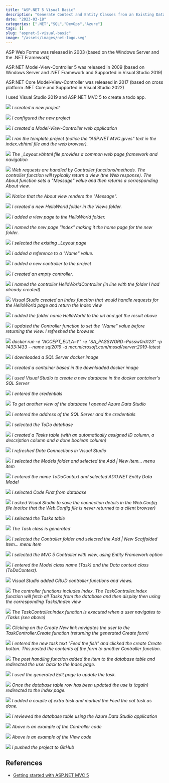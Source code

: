 ```yaml
---
title: "ASP.NET 5 Visual Basic"
description: "Generate Context and Entity Classes from an Existing Database"
date: "2023-03-18"
categories: [".NET","SQL","DevOps","Azure"]
tags: []
slug: "aspnet-5-visual-basic"
image: "/assets/images/net-logo.svg"
---
```


ASP Web Forms was released in 2003 (based on the Windows Server and the .NET Framework)

ASP.NET Model-View-Controller 5 was released in 2009 (based on Windows Server and .NET Framework and Supported in Visual Studio 2019)

ASP.NET Core Model-View-Controller was released in 2017 (based on cross platform .NET Core and Supported in Visual Studio 2022)

I used Visual Studio 2019 and ASP.NET MVC 5 to create a todo app.

![](/assets/images/aspnet-5-visual-basic/capture4-create-new-project-1026x677.png)
*I created a new project*

![](/assets/images/aspnet-5-visual-basic/capture5-configure-new-project-1022x677.png)
*I configured the new project*

![](/assets/images/aspnet-5-visual-basic/capture6-mvc-vb-1020x707.png)
*I created a Model-View-Controller web application*

![](/assets/images/aspnet-5-visual-basic/capture7-home-view-1353x729.png)
*I ran the template project (notice the "ASP.NET MVC gives" text in the index.vbhtml file and the web browser).*

![](/assets/images/aspnet-5-visual-basic/capture8-layout-1416x726.png)
*The _Layout.vbhtml file provides a common web page framework and navigation*

![](/assets/images/aspnet-5-visual-basic/capture9-controller-1382x667.png)
*Web requests are handled by Controller functions/methods. The controller function will typically return a view (the Web response). The About function sets a "Message" value and then returns a corresponding About view.*

![](/assets/images/aspnet-5-visual-basic/capture10-controller-passing-to-view-1405x638.png)
*Notice that the About view renders the "Message".*

![](/assets/images/aspnet-5-visual-basic/capture11-new-folder-842x501.png)
*I created a new HelloWorld folder in the Views folder.*

![](/assets/images/aspnet-5-visual-basic/capture12-new-view-2-993x492.png)
*I added a view page to the HelloWorld folder.*

![](/assets/images/aspnet-5-visual-basic/capture13-new-view-3-995x287.png)
*I named the new page "Index" making it the home page for the new folder.*

![](/assets/images/aspnet-5-visual-basic/capture14-new-view-4-1097x495.png)
*I selected the existing _Layout page*

![](/assets/images/aspnet-5-visual-basic/capture15-new-view-5-1387x306.png)
*I added a reference to a "Name" value.*

![](/assets/images/aspnet-5-visual-basic/capture16-new-controller-1-876x298.png)
*I added a new controller to the project*

![](/assets/images/aspnet-5-visual-basic/capture17-new-controller-2-1365x683.png)
*I created an empty controller.*

![](/assets/images/aspnet-5-visual-basic/capture18-new-controller-3-1114x350.png)
*I named the controller HelloWorldController (in line with the folder I had already created)*

![](/assets/images/aspnet-5-visual-basic/capture19-new-controller-4-1419x311.png)
*Visual Studio created an Index function that would handle requests for the HelloWorld page and return the Index view*

![](/assets/images/aspnet-5-visual-basic/capture20-new-controller-5-1364x615.png)
*I added the folder name HelloWorld to the url and got the result above*

![](/assets/images/aspnet-5-visual-basic/capture21-new-controller-6-1362x545.png)
*I updated the Controller function to set the "Name" value before returning the view. I refreshed the browser.*

![](/assets/images/aspnet-5-visual-basic/capture26-docker-sql-server-1157x622.png)
*docker run -e "ACCEPT_EULA=Y" -e "SA_PASSWORD=Passw0rd123" -p 1433:1433 --name sql2019 -d mcr.microsoft.com/mssql/server:2019-latest*

![](/assets/images/aspnet-5-visual-basic/capture27-docker-sql-server-2-1157x623.png)
*I downloaded a SQL Server docker image*

![](/assets/images/aspnet-5-visual-basic/capture28-docker-sql-server-3-1154x620.png)
*I created a container based in the downloaded docker image*

![](/assets/images/aspnet-5-visual-basic/capture29-docker-sql-server-5-1364x230.png)
*I used Visual Studio to create a new database in the docker container's SQL Server*

![](/assets/images/aspnet-5-visual-basic/capture30-docker-sql-server-6-1047x509.png)
*I entered the credentials*

![](/assets/images/aspnet-5-visual-basic/capture32-docker-sql-server-8-1025x729.png)
*To get another view of the database I opened Azure Data Studio*

![](/assets/images/aspnet-5-visual-basic/capture33-docker-sql-server-9-1023x729.png)
*I entered the address of the SQL Server and the credentials*

![](/assets/images/aspnet-5-visual-basic/capture34-docker-sql-server-10-1027x728.png)
*I selected the ToDo database*

![](/assets/images/aspnet-5-visual-basic/capture35-docker-sql-server-11-1026x423.png)
*I created a Tasks table (with an automatically assigned ID column, a description column and a done boolean column)*

![](/assets/images/aspnet-5-visual-basic/capture36-docker-sql-server-12-1359x471.png)
*I refreshed Data Connections in Visual Studio*

![](/assets/images/aspnet-5-visual-basic/capture37-docker-sql-server-14-808x240.png)
*I selected the Models folder and selected the Add | New Item... menu item*

![](/assets/images/aspnet-5-visual-basic/capture38-docker-sql-server-15-941x573.png)
*I entered the name ToDoContext and selected ADO.NET Entity Data Model*

![](/assets/images/aspnet-5-visual-basic/capture39-docker-sql-server-16-616x559.png)
*I selected Code First from database*

![](/assets/images/aspnet-5-visual-basic/capture40-docker-sql-server-17-612x560.png)
*I asked Visual Studio to save the connection details in the Web.Config file (notice that the Web.Config file is never returned to a client browser)*

![](/assets/images/aspnet-5-visual-basic/capture41-docker-sql-server-18-616x554.png)
*I selected the Tasks table*

![](/assets/images/aspnet-5-visual-basic/capture42-docker-sql-server-19-1365x331.png)
*The Task class is generated*

![](/assets/images/aspnet-5-visual-basic/capture43-docker-sql-server-20-880x242.png)
*I selected the Controller folder and selected the Add | New Scaffolded Item... menu item*

![](/assets/images/aspnet-5-visual-basic/capture44-docker-sql-server-21-952x658.png)
*I selected the MVC 5 Controller with view, using Entity Framework option*

![](/assets/images/aspnet-5-visual-basic/capture45-docker-sql-server-22-589x381.png)
*I entered the Model class name (Task) and the Data context class (ToDoContext).*

![](/assets/images/aspnet-5-visual-basic/capture46-docker-sql-server-23-1364x312.png)
*Visual Studio added CRUD controller functions and views.*

![](/assets/images/aspnet-5-visual-basic/capture47-docker-sql-server-24-1359x664.png)
*The controller functions includes Index. The TaskController.Index function will fetch all Tasks from the database and then display then using the corresponding Tasks/Index view*

![](/assets/images/aspnet-5-visual-basic/capture48-docker-sql-server-25-1363x729.png)
*The TaskController.Index function is executed when a user navigates to /Tasks (see above)*

![](/assets/images/aspnet-5-visual-basic/capture49-docker-sql-server-26-1040x622.png)
*Clicking on the Create New link navigates the user to the TaskController.Create function (returning the generated Create form)*

![](/assets/images/aspnet-5-visual-basic/capture49-docker-sql-server-26-1040x622.png)
*I entered the new task text "Feed the fish" and clicked the create Create button. This posted the contents of the form to another Controller function.*

![](/assets/images/aspnet-5-visual-basic/capture51-docker-sql-server-28-1038x616.png)
*The post handling function added the item to the database table and redirected the user back to the Index page.*

![](/assets/images/aspnet-5-visual-basic/capture52-docker-sql-server-29-1040x617.png)
*I used the generated Edit page to update the task.*

![](/assets/images/aspnet-5-visual-basic/capture53-docker-sql-server-30-1040x616.png)
*Once the database table row has been updated the use is (again) redirected to the Index page.*

![](/assets/images/aspnet-5-visual-basic/capture54-docker-sql-server-31-1039x616.png)
*I added a couple of extra task and marked the Feed the cat task as done.*

![](/assets/images/aspnet-5-visual-basic/capture55-docker-sql-server-32-997x722.png)
*I reviewed the database table using the Azure Data Studio application*

![](/assets/images/aspnet-5-visual-basic/capture56-docker-sql-server-33-1364x668.png)
*Above is an example of the Controller code*

![](/assets/images/aspnet-5-visual-basic/capture57-docker-sql-server-34-1365x668.png)
*Above is an example of the View code*

![](/assets/images/aspnet-5-visual-basic/capture58-docker-sql-server-35-1366x728.png)
*I pushed the project to GitHub*

## References

- [Getting started with ASP.NET MVC 5](https://learn.microsoft.com/en-us/aspnet/mvc/overview/getting-started/introduction/getting-started)
